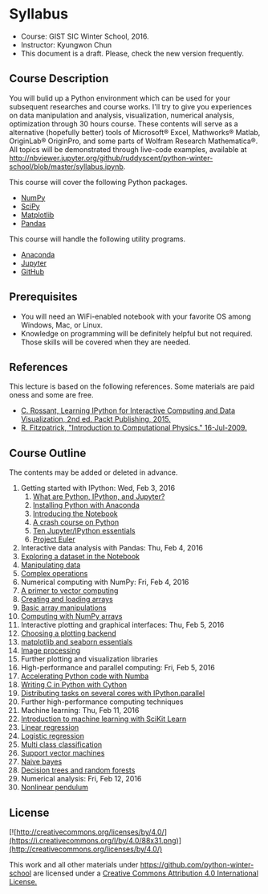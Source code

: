 
# Syllabus
* Course: GIST SIC Winter School, 2016.
* Instructor: Kyungwon Chun
* This document is a draft. Please, check the new version frequently.

## Course Description

You will bulid up a Python environment which can be used for your subsequent researches and course works. I'll try to give you experiences on data manipulation and analysis, visualization, numerical analysis, optimization through 30 hours course. These contents will serve as a alternative (hopefully better) tools of Microsoft® Excel, Mathworks® Matlab, OriginLab® OriginPro, and some parts of Wolfram Research Mathematica®. All topics will be demonstrated through live-code examples, available at http://nbviewer.jupyter.org/github/ruddyscent/python-winter-school/blob/master/syllabus.ipynb.

This course will cover the following Python packages.
* [NumPy](http://www.numpy.org/)
* [SciPy](http://www.scipy.org/)
* [Matplotlib](http://matplotlib.org/)
* [Pandas](http://pandas.pydata.org/)

This course will handle the following utility programs.
* [Anaconda](https://www.continuum.io/why-anaconda)
* [Jupyter](http://jupyter.org/)
* [GitHub](https://github.com/)

## Prerequisites
* You will need an WiFi-enabled notebook with your favorite OS among Windows, Mac, or Linux.
* Knowledge on programming will be definitely helpful but not required. Those skills will be covered when they are needed.

## References
This lecture is based on the following references. Some materials are paid oness and some are free.
* [C. Rossant, Learning IPython for Interactive Computing and Data Visualization, 2nd ed. Packt Publishing, 2015.](https://www.packtpub.com/big-data-and-business-intelligence/learning-ipython-interactive-computing-and-data-visualization-sec)
* [R. Fitzpatrick, "Introduction to Computational Physics." 16-Jul-2009.](http://farside.ph.utexas.edu/teaching/329/329.html)

## Course Outline
The contents may be added or deleted in advance.

1. Getting started with IPython: Wed, Feb 3, 2016
   1. [What are Python, IPython, and Jupyter?](intro.ipynb)
   1. [Installing Python with Anaconda](https://github.com/ipython-books/minibook-2nd-code/blob/master/chapter1/12-installation.ipynb)
   1. [Introducing the Notebook](https://github.com/ipython-books/minibook-2nd-code/blob/master/chapter1/13-nbui.ipynb)
   1. [A crash course on Python](https://github.com/ipython-books/minibook-2nd-code/blob/master/chapter1/14-python.ipynb)
   1. [Ten Jupyter/IPython essentials](https://github.com/ipython-books/minibook-2nd-code/blob/master/chapter1/15-ten.ipynb)
   1. [Project Euler](https://github.com/ruddyscent/project-euler)
1. Interactive data analysis with Pandas: Thu, Feb 4, 2016
  1. [Exploring a dataset in the Notebook](https://github.com/ipython-books/minibook-2nd-code/blob/master/chapter2/21-exploring.ipynb)
  1. [Manipulating data](https://github.com/ipython-books/minibook-2nd-code/blob/master/chapter2/22-manipulating.ipynb)
  1. [Complex operations](https://github.com/ipython-books/minibook-2nd-code/blob/master/chapter2/23-groupby.ipynb)
1. Numerical computing with NumPy: Fri, Feb 4, 2016
 1. [A primer to vector computing](https://github.com/ipython-books/minibook-2nd-code/blob/master/chapter3/31-primer.ipynb)
 1. [Creating and loading arrays](https://github.com/ipython-books/minibook-2nd-code/blob/master/chapter3/32-creating.ipynb)
 1. [Basic array manipulations](https://github.com/ipython-books/minibook-2nd-code/blob/master/chapter3/33-basic.ipynb)
 1. [Computing with NumPy arrays](https://github.com/ipython-books/minibook-2nd-code/blob/master/chapter3/34-computing.ipynb)
1. Interactive plotting and graphical interfaces: Thu, Feb 5, 2016
 1. [Choosing a plotting backend](https://github.com/ipython-books/minibook-2nd-code/blob/master/chapter4/41-notebook.ipynb)
 1. [matplotlib and seaborn essentials](https://github.com/ipython-books/minibook-2nd-code/blob/master/chapter4/42-mpl.ipynb)
 1. [Image processing](https://github.com/ipython-books/minibook-2nd-code/blob/master/chapter4/43-image.ipynb)
 1. Further plotting and visualization libraries
1. High-performance and parallel computing: Fri, Feb 5, 2016
 1. [Accelerating Python code with Numba](https://github.com/ipython-books/minibook-2nd-code/blob/master/chapter5/51-numba.ipynb)
 1. [Writing C in Python with Cython](https://github.com/ipython-books/minibook-2nd-code/blob/master/chapter5/52-cython.ipynb)
 1. [Distributing tasks on several cores with IPython.parallel](https://github.com/ipython-books/minibook-2nd-code/blob/master/chapter5/53-parallel.ipynb)
 1. Further high-performance computing techniques
1. Machine learning: Thu, Feb 11, 2016
 1. [Introduction to machine learning with SciKit Learn](https://github.com/jmportilla/Udemy---Machine-Learning/blob/master/Introduction%20to%20Machine%20Learning.ipynb)
 1. [Linear regression](https://github.com/jmportilla/Udemy---Machine-Learning/blob/master/Supervised%20Learning%20-%20%20Linear%20Regression.ipynb)
 1. [Logistic regression](https://github.com/jmportilla/Udemy---Machine-Learning/blob/master/Supervised%20Learning%20-%20Logistic%20Regression.ipynb)
 1. [Multi class classification](https://github.com/jmportilla/Udemy---Machine-Learning/blob/master/Multi-Class%20Classification.ipynb)
 1. [Support vector machines](https://github.com/jmportilla/Udemy---Machine-Learning/blob/master/Support%20Vector%20Machines.ipynb)
 1. [Naive bayes](https://github.com/jmportilla/Udemy---Machine-Learning/blob/master/Supervised%20Learning%20-%20Naive%20Bayes.ipynb)
 1. [Decision trees and random forests](https://github.com/jmportilla/Udemy---Machine-Learning/blob/master/Decision%20Trees%20and%20Random%20Forests.ipynb)
1. Numerical analysis: Fri, Feb 12, 2016
 1. [Nonlinear pendulum](fitzpatrick_ch04.ipynb)

## License

[![http://creativecommons.org/licenses/by/4.0/](https://i.creativecommons.org/l/by/4.0/88x31.png)](http://creativecommons.org/licenses/by/4.0/)

This work and all other materials under https://github.com/python-winter-school are licensed under a [Creative Commons Attribution 4.0 International License.](http://creativecommons.org/licenses/by/4.0/)
